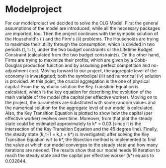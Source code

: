 # Modelproject

For our modelproject we decided to solve the OLG Model. First the general assumptions of the model are introduced, while all the necessary packages are imported, too. Then the project continues with the symbolic solution of the Household's (i) and the Firm's (ii) problems. The Households are trying to maximize their utility through the consumption, which is divided in two periods (t, t+1), under the two budget constraints or the Lifetime Budget Constraint (calculated from the two budget constraints). On the other hand, Firms are trying to maximize their profits, which are given by a Cobb-Douglas production function and by assuming perfect competition and no-adjustment cost. Moving forward to our project, the aggregate level of the economy is investigated; both the symbolical (iii) and numerical (iv) solution is provided. At this point, the crucial aggregation is the one of physical capital. From the symbolic solution the Key Transition Equation is calculated, which is the key equation for describing the evolution of the main variable of the model (the capital per effective worker). Moving on to the project, the parameters are substituted with some random values and the numerical solution for the aggregate level of our model is calculated. Also, the Key Transition Equation is plotted to show how the capital (per effective worker) evolves over time. Moreover, from that plot the steady state could be estimated approximately to k* = 0.03 (since it is the intersection of the Key Transition Equation and the 45 degree line). Finally, the steady state (k_t+1 = k_t = k*) is investigated; after solving the Key Transition Equation wrt to k*, the Bisection method is implemented to find the value at which our model converges to the steady state and how many iterations are needed. The results show that our model needs 18 iteration to reach the steady state and the capital per effective worker (𝑘*) equals to 0.032844.

